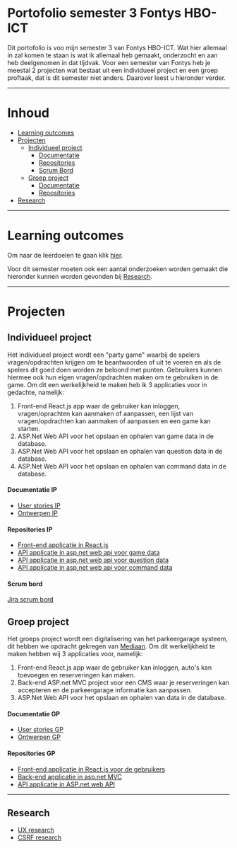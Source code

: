 # Portofolio semester 3 Fontys HBO-ICT
Dit portofolio is voo mijn semester 3 van Fontys HBO-ICT. Wat hier allemaal in zal komen te staan is wat ik allemaal heb gemaakt, onderzocht en aan heb deelgenomen in dat tijdvak. 
Voor een semester van Fontys heb je meestal 2 projecten wat bestaat uit een individueel project en een groep proftaak, dat is dit semester niet anders. Daarover leest u hieronder verder.

--------------------------------------------------
# Inhoud
- [Learning outcomes](#learning-outcomes)
- [Projecten](#projecten)
    - [Individueel project](#individueel-project)
        - [Documentatie](#documentatie-ip)
        - [Repositories](#documentatie-ip)
        - [Scrum Bord](#scrum-bord)
    - [Groep project](#groep-project)
        - [Documentatie](#documentatie-gp)
        - [Repositories](#repositories-gp)
- [Research](#research)

--------------------------------------------------
# Learning outcomes 

Om naar de leerdoelen te gaan klik [hier](https://github.com/Espilonius/Portofolio-S3/blob/main/Documentatie/Learning_Outcomes.md).

Voor dit semester moeten ook een aantal onderzoeken worden gemaakt die hieronder kunnen worden gevonden bij [Research](#research).

--------------------------------------------
# Projecten
## Individueel project
Het individueel project wordt een "party game" waarbij de spelers vragen/opdrachten krijgen om te beantwoorden of uit te voeren en als de spelers dit goed doen worden ze beloond met punten. Gebruikers kunnen hiermee ook hun eigen vragen/opdrachten maken om te gebruiken in de game. Om dit een werkelijkheid te maken heb ik 3 applicaties voor in gedachte, namelijk:
1. Front-end React.js app waar de gebruiker kan inloggen, vragen/oprachten kan aanmaken of aanpassen, een lijst van vragen/opdrachten kan aanmaken of aanpassen en een game kan starten.
2. ASP.Net Web API voor het opslaan en ophalen van game data in de database.
3. ASP.Net Web API voor het opslaan en ophalen van question data in de database.
4. ASP.Net Web API voor het opslaan en ophalen van command data in de database.

#### **Documentatie IP**
- [User stories IP](https://github.com/Espilonius/Portofolio-S3/blob/main/Documentatie/User_Stories/Individueel/IP-Semester_3.md)
- [Ontwerpen IP](https://github.com/Espilonius/Portofolio-S3/blob/main/Documentatie/Ontwerpen/Individueel/Ontwerpen_IP.md)

#### **Repositories IP**
- [Front-end applicatie in React.js](https://github.com/Espilonius/front-end_PartyGame_S3)
- [API applicatie in asp.net web api voor game data](https://github.com/Espilonius/GameService_S3_Individueel)
- [API applicatie in asp.net web api voor question data](//)
- [API applicatie in asp.net web api voor command data](//)

#### **Scrum bord**
[Jira scrum bord](https://s3-gp-groep2.atlassian.net/jira/software/projects/SP/boards/2)

## Groep project
Het groeps project wordt een digitalisering van het parkeergarage systeem, dit hebben we opdracht gekregen van [Mediaan](https://mediaan.com/nl). Om dit werkelijkheid te maken hebben wij 3 applicaties voor, namelijk:
1. Front-end React.js app waar de gebruiker kan inloggen, auto's kan toevoegen en reserveringen kan maken.
2. Back-end ASP.net MVC project voor een CMS waar je reserveringen kan accepteren en de parkeergarage informatie kan aanpassen.
3. ASP.Net Web API voor het opslaan en ophalen van data in de database.

#### **Documentatie GP**
- [User stories GP](https://github.com/Espilonius/Portofolio-S3/blob/main/Documentatie/User_Stories/Groep_Proftaak/GP-Semester_3.md)
- [Ontwerpen GP](https://github.com/Espilonius/Portofolio-S3/blob/main/Documentatie/Ontwerpen/Groep_Proftaak/Ontwerpen_GP.md)

#### **Repositories GP**
- [Front-end applicatie in React.js voor de gebruikers](https://github.com/ParKings-inc/proftaak_s3_front-end)
- [Back-end applicatie in asp.net MVC](https://github.com/davey2206/Proftaak_S3_CMS)
- [API applicatie in ASP.net web API](https://github.com/ParKings-inc/Proftaak_S3_API)

-------------------------------------------------------
## Research
- [UX research](https://github.com/Espilonius/Portofolio-S3/blob/main/Documentatie/Research/Research_UX.md)
- [CSRF research](https://github.com/Espilonius/Portofolio-S3/blob/main/Documentatie/Research/Research_CSRF.md)
